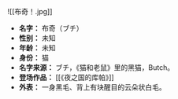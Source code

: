 
![[布奇！.jpg]]

- **名字：** 布奇（ブチ）
- **性别：** 未知
- **年龄：** 未知
- **身份：** 猫
- **名字来源：** ブチ，《猫和老鼠》里的黑猫，Butch。
- **登场作品：** [[《夜之国的库帕》]]
- **外表：** 一身黑毛、背上有块醒目的云朵状白毛。
